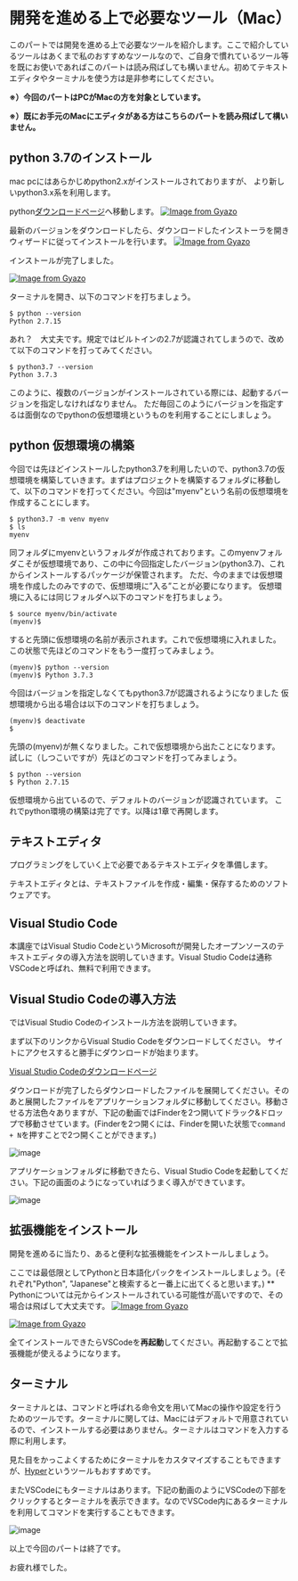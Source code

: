 # 開発を進める上で必要なツール（Mac）
このパートでは開発を進める上で必要なツールを紹介します。ここで紹介しているツールはあくまで私のおすすめなツールなので、ご自身で慣れているツール等を既にお使いであればこのパートは読み飛ばしても構いません。初めてテキストエディタやターミナルを使う方は是非参考にしてください。

**※）今回のパートはPCがMacの方を対象としています。**

**※）既にお手元のMacにエディタがある方はこちらのパートを読み飛ばして構いません。**

## python 3.7のインストール
mac pcにはあらかじめpython2.xがインストールされておりますが、
より新しいpython3.x系を利用します。

python[ダウンロードページ](https://www.python.org/downloads/)へ移動します。
[![Image from Gyazo](https://i.gyazo.com/6d1e77d675407a374c823356dd698de7.png)](https://gyazo.com/6d1e77d675407a374c823356dd698de7)



最新のバージョンをダウンロードしたら、ダウンロードしたインストーラを開きウィザードに従ってインストールを行います。
[![Image from Gyazo](https://i.gyazo.com/7e876ddee7c93aee9462d20ecaa2a7b2.png)](https://gyazo.com/7e876ddee7c93aee9462d20ecaa2a7b2)


インストールが完了しました。

[![Image from Gyazo](https://i.gyazo.com/9e43676d8c9016e9ebc6c4b0dd0cae03.png)](https://gyazo.com/9e43676d8c9016e9ebc6c4b0dd0cae03)

ターミナルを開き、以下のコマンドを打ちましょう。
```
$ python --version
Python 2.7.15
```
あれ？　大丈夫です。規定ではビルトインの2.7が認識されてしまうので、改めて以下のコマンドを打ってみてください。
```
$ python3.7 --version
Python 3.7.3
```
このように、複数のバージョンがインストールされている際には、起動するバージョンを指定しなければなりません。
ただ毎回このようにバージョンを指定するは面倒なのでpythonの仮想環境というものを利用することにしましょう。

## python 仮想環境の構築
今回では先ほどインストールしたpython3.7を利用したいので、python3.7の仮想環境を構築していきます。まずはプロジェクトを構築するフォルダに移動して、以下のコマンドを打ってください。今回は"myenv"という名前の仮想環境を作成することにします。
```
$ python3.7 -m venv myenv
$ ls
myenv
```
同フォルダにmyenvというフォルダが作成されております。このmyenvフォルダこそが仮想環境であり、この中に今回指定したバージョン(python3.7)、これからインストールするパッケージが保管されます。
ただ、今のままでは仮想環境を作成したのみですので、仮想環境に”入る”ことが必要になります。
仮想環境に入るには同じフォルダへ以下のコマンドを打ちましょう。
```
$ source myenv/bin/activate
(myenv)$
```
すると先頭に仮想環境の名前が表示されます。これで仮想環境に入れました。
この状態で先ほどのコマンドをもう一度打ってみましょう。
```
(myenv)$ python --version
(myenv)$ Python 3.7.3 
```
今回はバージョンを指定しなくてもpython3.7が認識されるようになりました
仮想環境から出る場合は以下のコマンドを打ちましょう。
```
(myenv)$ deactivate
$
```
先頭の(myenv)が無くなりました。これで仮想環境から出たことになります。
試しに（しつこいですが）先ほどのコマンドを打ってみましょう。
```
$ python --version
$ Python 2.7.15
```
仮想環境から出ているので、デフォルトのバージョンが認識されています。
これでpython環境の構築は完了です。以降は1章で再開します。


## テキストエディタ
プログラミングをしていく上で必要であるテキストエディタを準備します。

テキストエディタとは、テキストファイルを作成・編集・保存するためのソフトウェアです。


## Visual Studio Code
本講座ではVisual Studio CodeというMicrosoftが開発したオープンソースのテキストエディタの導入方法を説明していきます。Visual Studio Codeは通称VSCodeと呼ばれ、無料で利用できます。


## Visual Studio Codeの導入方法
ではVisual Studio Codeのインストール方法を説明していきます。

まず以下のリンクからVisual Studio Codeをダウンロードしてください。
サイトにアクセスすると勝手にダウンロードが始まります。

[Visual Studio Codeのダウンロードページ](https://code.visualstudio.com/docs/setup/mac)


ダウンロードが完了したらダウンロードしたファイルを展開してください。そのあと展開したファイルをアプリケーションフォルダに移動してください。移動させる方法色々ありますが、下記の動画ではFinderを2つ開いてドラック&ドロップで移動させています。(Finderを2つ開くには、Finderを開いた状態で`command + N`を押すことで2つ開くことができます。)

![image](https://i.gyazo.com/917887a28214f07429f731b61f49a114.gif)

アプリケーションフォルダに移動できたら、Visual Studio Codeを起動してください。下記の画面のようになっていればうまく導入ができています。

![image](https://i.gyazo.com/3a9c885cbe0dbf2758f7162c859f569d.png)

## 拡張機能をインストール
開発を進めるに当たり、あると便利な拡張機能をインストールしましょう。

ここでは最低限としてPythonと日本語化パックをインストールしましょう。(それぞれ"Python", "Japanese"と検索すると一番上に出てくると思います。)
** Pythonについては元からインストールされている可能性が高いですので、その場合は飛ばして大丈夫です。
[![Image from Gyazo](https://i.gyazo.com/fccfb6311a4c5ffd7773f78a7db0a518.png)](https://gyazo.com/fccfb6311a4c5ffd7773f78a7db0a518)

[![Image from Gyazo](https://i.gyazo.com/12f5f2f1d094795905ebfe6a51c9ce25.png)](https://gyazo.com/12f5f2f1d094795905ebfe6a51c9ce25)


全てインストールできたらVSCodeを**再起動**してください。再起動することで拡張機能が使えるようになります。


## ターミナル
ターミナルとは、コマンドと呼ばれる命令文を用いてMacの操作や設定を行うためのツールです。ターミナルに関しては、Macにはデフォルトで用意されているので、インストールする必要はありません。ターミナルはコマンドを入力する際に利用します。

見た目をかっこよくするためにターミナルをカスタマイズすることもできますが、[Hyper](https://hyper.is/)というツールもおすすめです。

またVSCodeにもターミナルはあります。下記の動画のようにVSCodeの下部をクリックするとターミナルを表示できます。なのでVSCode内にあるターミナルを利用してコマンドを実行することもできます。

![image](https://i.gyazo.com/7abaa72bf4a755af90822a45717798c9.gif)

以上で今回のパートは終了です。

お疲れ様でした。